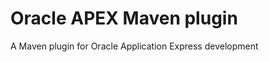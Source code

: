 Oracle APEX Maven plugin
========================

A Maven plugin for Oracle Application Express development
